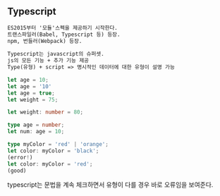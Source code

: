 ## Typescript
```txt
ES2015부터 '모듈'스펙을 제공하기 시작한다.  
트랜스파일러(Babel, Typescript 등) 등장.  
npm, 번들러(Webpack) 등장.  
  
Typescript는 javascript의 슈퍼셋.  
js의 모든 기능 + 추가 기능 제공  
Type(유형) + script => 명시적인 데이터에 대한 유형이 설명 가능  
```

```javascript
let age = 10;
let age = '10'
let age = true;
let weight = 75;
```

```typescript
let weight: number = 80;

type age = number;
let num: age = 10;

type myColor = 'red' | 'orange';
let color: myColor = 'black';
(error!)
let color: myColor = 'red';
(good)
```

typescript는 문법을 계속 체크하면서 유형이 다를 경우 바로 오류임을 보여준다.

